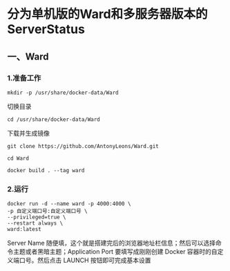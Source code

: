 # 分为单机版的Ward和多服务器版本的ServerStatus

## 一、Ward

### 1.准备工作
```
mkdir -p /usr/share/docker-data/Ward
```

切换目录
```
cd /usr/share/docker-data/Ward
```

下载并生成镜像
```
git clone https://github.com/AntonyLeons/Ward.git
```

```
cd Ward
```

```
docker build . --tag ward
```

### 2.运行
```
docker run -d --name ward -p 4000:4000 \
-p 自定义端口号:自定义端口号 \
--privileged=true \
--restart always \
ward:latest
```
Server Name 随便填，这个就是搭建完后的浏览器地址栏信息；然后可以选择命令主题或者黑暗主题；Application Port 要填写成刚刚创建 Docker 容器时的自定义端口号。然后点击 LAUNCH 按钮即可完成基本设置
